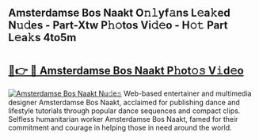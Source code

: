 ## Amsterdamse Bos Naakt O𝚗𝚕yf𝚊ns L𝚎a𝚔ed N𝚞𝚍es - Part-Xtw P𝚑𝚘tos Vi𝚍𝚎o - H𝚘𝚝 Part L𝚎a𝚔s 4to5m

# <h2><a href="http://kf94jkz.oniu.top/?m=Amsterdamse+Bos+Naakt">🔗👉 🔴 Amsterdamse Bos Naakt P𝚑ot𝚘𝚜 V𝚒d𝚎o</a></h2>

[![Amsterdamse Bos Naakt Nu𝚍e𝚜](https://i.imgur.com/0qMVB7G.gif)](http://kf94jkz.oniu.top/?m=Amsterdamse+Bos+Naakt)
Web-based entertainer and multimedia designer Amsterdamse Bos Naakt, acclaimed for publishing dance and lifestyle tutorials through popular dance sequences and compact clips. Selfless humanitarian worker Amsterdamse Bos Naakt, famed for their commitment and courage in helping those in need around the world.  
